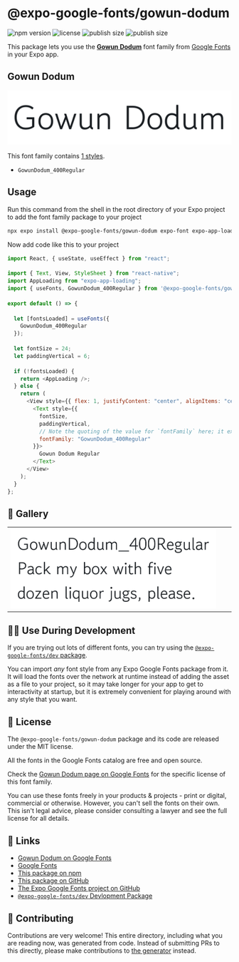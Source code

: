# @expo-google-fonts/gowun-dodum

![npm version](https://flat.badgen.net/npm/v/@expo-google-fonts/gowun-dodum)
![license](https://flat.badgen.net/github/license/expo/google-fonts)
![publish size](https://flat.badgen.net/packagephobia/install/@expo-google-fonts/gowun-dodum)
![publish size](https://flat.badgen.net/packagephobia/publish/@expo-google-fonts/gowun-dodum)

This package lets you use the [**Gowun Dodum**](https://fonts.google.com/specimen/Gowun+Dodum) font family from [Google Fonts](https://fonts.google.com/) in your Expo app.

## Gowun Dodum

![Gowun Dodum](./font-family.png)

This font family contains [1 styles](#-gallery).

- `GowunDodum_400Regular`

## Usage

Run this command from the shell in the root directory of your Expo project to add the font family package to your project

```sh
npx expo install @expo-google-fonts/gowun-dodum expo-font expo-app-loading
```

Now add code like this to your project

```js
import React, { useState, useEffect } from "react";

import { Text, View, StyleSheet } from "react-native";
import AppLoading from "expo-app-loading";
import { useFonts, GowunDodum_400Regular } from '@expo-google-fonts/gowun-dodum';

export default () => {

  let [fontsLoaded] = useFonts({
    GowunDodum_400Regular
  });

  let fontSize = 24;
  let paddingVertical = 6;

  if (!fontsLoaded) {
    return <AppLoading />;
  } else {
    return (
      <View style={{ flex: 1, justifyContent: "center", alignItems: "center" }}>
        <Text style={{
          fontSize,
          paddingVertical,
          // Note the quoting of the value for `fontFamily` here; it expects a string!
          fontFamily: "GowunDodum_400Regular"
        }}>
          Gowun Dodum Regular
        </Text>
      </View>
    );
  }
};
```

## 🔡 Gallery


||||
|-|-|-|
|![GowunDodum_400Regular](./GowunDodum_400Regular.ttf.png)||||


## 👩‍💻 Use During Development

If you are trying out lots of different fonts, you can try using the [`@expo-google-fonts/dev` package](https://github.com/expo/google-fonts/tree/master/font-packages/dev#readme).

You can import _any_ font style from any Expo Google Fonts package from it. It will load the fonts over the network at runtime instead of adding the asset as a file to your project, so it may take longer for your app to get to interactivity at startup, but it is extremely convenient for playing around with any style that you want.


## 📖 License

The `@expo-google-fonts/gowun-dodum` package and its code are released under the MIT license.

All the fonts in the Google Fonts catalog are free and open source.

Check the [Gowun Dodum page on Google Fonts](https://fonts.google.com/specimen/Gowun+Dodum) for the specific license of this font family.

You can use these fonts freely in your products & projects - print or digital, commercial or otherwise. However, you can't sell the fonts on their own. This isn't legal advice, please consider consulting a lawyer and see the full license for all details.

## 🔗 Links

- [Gowun Dodum on Google Fonts](https://fonts.google.com/specimen/Gowun+Dodum)
- [Google Fonts](https://fonts.google.com/)
- [This package on npm](https://www.npmjs.com/package/@expo-google-fonts/gowun-dodum)
- [This package on GitHub](https://github.com/expo/google-fonts/tree/master/font-packages/gowun-dodum)
- [The Expo Google Fonts project on GitHub](https://github.com/expo/google-fonts)
- [`@expo-google-fonts/dev` Devlopment Package](https://github.com/expo/google-fonts/tree/master/font-packages/dev)

## 🤝 Contributing

Contributions are very welcome! This entire directory, including what you are reading now, was generated from code. Instead of submitting PRs to this directly, please make contributions to [the generator](https://github.com/expo/google-fonts/tree/master/packages/generator) instead.
